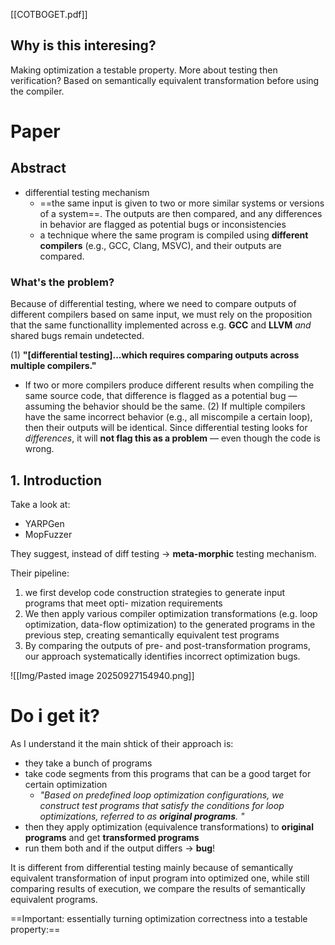 [[COTBOGET.pdf]]
## Why is this interesing?

Making optimization a testable property. More about testing then verification? Based on semantically equivalent transformation before using the compiler.
# Paper
## Abstract 

- differential testing mechanism 
	- ==the same input is given to two or more similar systems or versions of a system==. The outputs are then compared, and any differences in behavior are flagged as potential bugs or inconsistencies
	- a technique where the same program is compiled using **different compilers** (e.g., GCC, Clang, MSVC), and their outputs are compared.

### What's the problem?

Because of differential testing, where we need to compare outputs of different compilers based on same input, we must rely on the proposition that the same functionallity implemented across e.g. **GCC** and **LLVM** *and* shared bugs remain undetected. 

(1) **"\[differential testing\]...which requires comparing outputs across multiple compilers."**  
- If two or more compilers produce different results when compiling the same source code, that difference is flagged as a potential bug — assuming the behavior should be the same.
(2) If multiple compilers have the same incorrect behavior (e.g., all miscompile a certain loop), then their outputs will be identical.  Since differential testing looks for _differences_, it will **not flag this as a problem** — even though the code is wrong.
## 1. Introduction 

Take a look at:
- YARPGen
- MopFuzzer

They suggest, instead of diff testing -> **meta-morphic** testing mechanism.

Their pipeline:
1. we first develop code construction strategies to generate input programs that meet opti- mization requirements
2. We then apply various compiler optimization transformations (e.g. loop optimization, data-flow optimization) to the generated programs in the previous step, creating semantically equivalent test programs
3. By comparing the outputs of pre- and post-transformation programs, our approach systematically identifies incorrect optimization bugs. 

![[Img/Pasted image 20250927154940.png]]
# Do i get it?

As I understand it the main shtick of their approach is:
- they take a bunch of programs 
- take code segments from this programs that can be a good target for certain optimization 
	-  *"Based on predefined loop optimization configurations, we construct test programs that satisfy the conditions for loop optimizations, referred to as **original programs**. "*
- then they apply optimization (equivalence transformations) to **original programs** and get **transformed programs**
- run them both and if the output differs -> **bug**!

It is different from differential testing mainly because of semantically equivalent transformation of input program into optimized one, while still comparing results of execution, we compare the results of semantically equivalent programs.

==Important:  essentially turning optimization correctness into a testable property:==